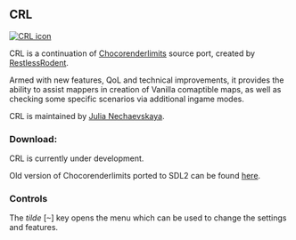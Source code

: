 ## CRL

[![CRL icon](https://github.com/JNechaevsky/ChocoRenderLimits/blob/master/data/doom.png)](https://github.com/JNechaevsky/ChocoRenderLimits)

CRL is a continuation of [Chocorenderlimits](https://doomwiki.org/wiki/Chocorenderlimits) source port, created by [RestlessRodent](https://doomwiki.org/wiki/RestlessRodent). 

Armed with new features, QoL and technical improvements, it provides the ability to assist mappers in creation of Vanilla comaptible maps, as well as checking some specific scenarios via additional ingame modes.

CRL is maintained by [Julia Nechaevskaya](mailto:julia.nechaevskaya@live.com).

### Download:

CRL is currently under development.

Old version of Chocorenderlimits ported to SDL2 can be found [here](https://github.com/JNechaevsky/ChocoRenderLimits/releases/tag/1.0).

### Controls

The _tilde_ [<kbd>~</kbd>] key opens the menu which can be used to change the settings and features.
